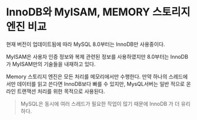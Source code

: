 # InnoDB와 MyISAM, MEMORY 스토리지 엔진 비교

현재 버전이 업데이트됨에 따라 MySQL 8.0부터는 InnoDB만 사용중이다.

MyISAM은 사용자 인증 정보와 복제 관련된 정보를 사용하였지만 8.0부터는 InnoDB가 MyISAM만의 기술들을 내재하고 있다.


Memory 스토리지 엔진은 모든 처리를 메모리에서만 수행한다. 만약 하나의 스레드에서만 데이터를 읽고 쓴다면 InnoDB보다 빠를 수 있지만, MysQL서버는 일반 적으로 온라인 트랜잭션 처리를 위한 목적으로 사용된다.

> MySQL은 동시에 여러 스레드가 필요한 작업이 많기 때문에 InnoDB 가 더 유리하다.